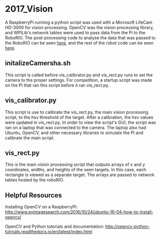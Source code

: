 # 2017_Vision

A RaspberryPi running a python script was used with a Microsoft LifeCam HD-3000 for vision processing. OpenCV was the vision processing library, and WPILib's network tables were used to pass data from the Pi to the RoboRIO. The post-processing code to analyse the data that was passed to the RoboRIO can be seen [here](https://github.com/2374/2017_Season/blob/master/2017_Season/src/org/usfirst/frc/team2374/robot/subsystems/Vision.java), and the rest of the robot code can be seen [here](https://github.com/2374/2017_Season).

## initalizeCamersha.sh

This script is called before vis_calibrator.py and vis_rect.py runs to set the camera to the proper settings. For competition, a startup script was made on the Pi that ran this script before it ran vis_rect.py.

## vis_calibrator.py

This script is use to calibrate the vis_rect.py, the main vision processing script, to the hsv threshold of the target. After a calibration, the hsv values were updated in vis_rect.py. In order to view the script's GUI, the script was ran on a laptop that was connected to the camera. The laptop also had Ubuntu, OpenCV, and other necessary libraries to simulate the Pi and calibrate the main script.

## vis_rect.py

This is the main vision processing script that outputs arrays of x and y coordinates, widths, and heights of the seen targets. In this case, each rectangle is viewed as a separate target. The arrays are passed to network tables hosted by the roboRIO.

## Helpful Resources

Installing OpenCV on a RaspberryPi: http://www.pyimagesearch.com/2016/10/24/ubuntu-16-04-how-to-install-opencv/

OpenCV and Python tutorials and documentation: http://opencv-python-tutroals.readthedocs.io/en/latest/index.html
